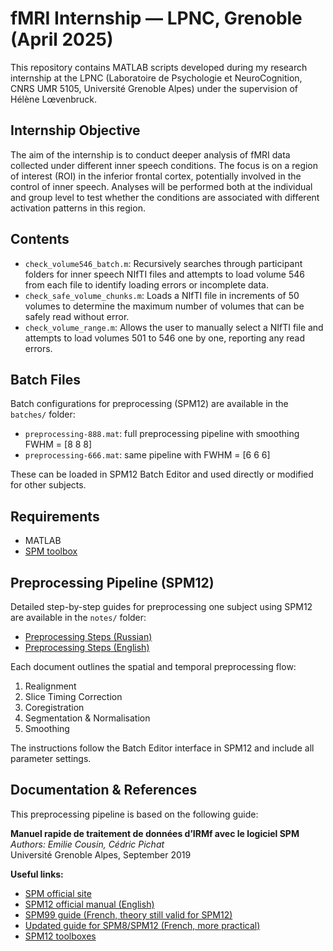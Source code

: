 # fMRI Internship — LPNC, Grenoble (April 2025)

This repository contains MATLAB scripts developed during my research internship at the LPNC (Laboratoire de Psychologie et NeuroCognition, CNRS UMR 5105, Université Grenoble Alpes) under the supervision of Hélène Lœvenbruck.

## Internship Objective

The aim of the internship is to conduct deeper analysis of fMRI data collected under different inner speech conditions. The focus is on a region of interest (ROI) in the inferior frontal cortex, potentially involved in the control of inner speech. Analyses will be performed both at the individual and group level to test whether the conditions are associated with different activation patterns in this region.

## Contents

- `check_volume546_batch.m`: Recursively searches through participant folders for inner speech NIfTI files and attempts to load volume 546 from each file to identify loading errors or incomplete data.
- `check_safe_volume_chunks.m`: Loads a NIfTI file in increments of 50 volumes to determine the maximum number of volumes that can be safely read without error.
- `check_volume_range.m`: Allows the user to manually select a NIfTI file and attempts to load volumes 501 to 546 one by one, reporting any read errors.

## Batch Files

Batch configurations for preprocessing (SPM12) are available in the `batches/` folder:

- `preprocessing-888.mat`: full preprocessing pipeline with smoothing FWHM = [8 8 8]
- `preprocessing-666.mat`: same pipeline with FWHM = [6 6 6]

These can be loaded in SPM12 Batch Editor and used directly or modified for other subjects.

## Requirements

- MATLAB
- [SPM toolbox](https://www.fil.ion.ucl.ac.uk/spm/software/)

## Preprocessing Pipeline (SPM12)

Detailed step-by-step guides for preprocessing one subject using SPM12 are available in the `notes/` folder:

- [Preprocessing Steps (Russian)](notes/preprocessing_steps(rus).md)
- [Preprocessing Steps (English)](notes/preprocessing_steps(eng).md)

Each document outlines the spatial and temporal preprocessing flow:
1. Realignment
2. Slice Timing Correction
3. Coregistration
4. Segmentation & Normalisation
5. Smoothing

The instructions follow the Batch Editor interface in SPM12 and include all parameter settings.

## Documentation & References

This preprocessing pipeline is based on the following guide:

**Manuel rapide de traitement de données d’IRMf avec le logiciel SPM**  
*Authors: Emilie Cousin, Cédric Pichat*  
Université Grenoble Alpes, September 2019

**Useful links:**
- [SPM official site](http://www.fil.ion.ucl.ac.uk/spm/)
- [SPM12 official manual (English)](http://www.fil.ion.ucl.ac.uk/spm/doc/)
- [SPM99 guide (French, theory still valid for SPM12)](http://irmfmrs.free.fr/IMG/pdf/spm99doc.pdf)
- [Updated guide for SPM8/SPM12 (French, more practical)](http://irmfmrs.free.fr/spip.php?article166)
- [SPM12 toolboxes](http://www.fil.ion.ucl.ac.uk/spm/ext/)
